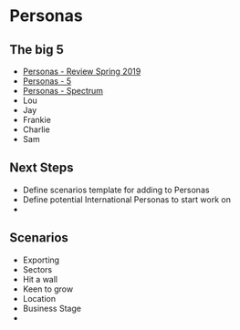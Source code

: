 # Personas

## The big 5
- [Personas - Review Spring 2019](/files/5personas.pdf)
- [Personas - 5](/files/personas.pdf)
- [Personas - Spectrum](/files/spectrum.pdf)
- Lou
- Jay
- Frankie
- Charlie
- Sam


## Next Steps
- Define scenarios template for adding to Personas
- Define potential International Personas to start work on
-

## Scenarios
- Exporting
- Sectors
- Hit a wall
- Keen to grow
- Location
- Business Stage
-
